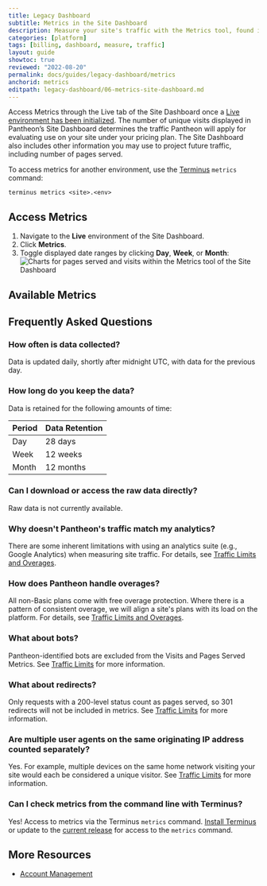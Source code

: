 ```yaml
---
title: Legacy Dashboard
subtitle: Metrics in the Site Dashboard
description: Measure your site's traffic with the Metrics tool, found in the Live environment of the Site Dashboard.
categories: [platform]
tags: [billing, dashboard, measure, traffic]
layout: guide
showtoc: true
reviewed: "2022-08-20"
permalink: docs/guides/legacy-dashboard/metrics
anchorid: metrics
editpath: legacy-dashboard/06-metrics-site-dashboard.md
---
```


Access Metrics through the Live tab of the Site Dashboard once a [Live environment has been initialized](/guides/quickstart/create-test-live). The number of unique visits displayed in Pantheon’s Site Dashboard determines the traffic Pantheon will apply for evaluating use on your site under your pricing plan. The Site Dashboard also includes other information you may use to project future traffic, including number of pages served.

To access metrics for another environment, use the [Terminus](/terminus) `metrics` command:

```bash{promptUser: user}
terminus metrics <site>.<env>
```

## Access Metrics

1. Navigate to the **<span class="glyphicons glyphicons-cardio"></span> Live** environment of the Site Dashboard.
1. Click **<span class="glyphicons glyphicons-charts"></span> Metrics**.
1. Toggle displayed date ranges by clicking **Day**, **Week**, or **Month**:
  ![Charts for pages served and visits within the Metrics tool of the Site Dashboard](../../../images/dashboard/metrics-graphs.png)

## Available Metrics

<Partial file="traffic-dl.md" />

## Frequently Asked Questions

### How often is data collected?

Data is updated daily, shortly after midnight UTC, with data for the previous day.

### How long do you keep the data?

Data is retained for the following amounts of time:

| Period  | Data Retention |
| ------- | -------------- |
| Day     | 28 days        |
| Week    | 12 weeks       |
| Month   | 12 months      |

### Can I download or access the raw data directly?

Raw data is not currently available.

### Why doesn't Pantheon's traffic match my analytics?

There are some inherent limitations with using an analytics suite (e.g., Google Analytics) when measuring site traffic. For details, see [Traffic Limits and Overages](/traffic-limits#why-doesnt-pantheons-traffic-match-my-analytics).

### How does Pantheon handle overages?

All non-Basic plans come with free overage protection. Where there is a pattern of consistent overage, we will align a site's plans with its load on the platform. For details, see [Traffic Limits and Overages](/guides/account-mgmt/traffic).

### What about bots?

Pantheon-identified bots are excluded from the Visits and Pages Served Metrics. See [Traffic Limits](/traffic-limits#traffic-metrics) for more information.

### What about redirects?

Only requests with a 200-level status count as pages served, so 301 redirects will not be included in metrics. See [Traffic Limits](/traffic-limits#traffic-metrics) for more information.

### Are multiple user agents on the same originating IP address counted separately?

Yes. For example, multiple devices on the same home network visiting your site would each be considered a unique visitor. See [Traffic Limits](/traffic-limits#traffic-metrics) for more information.

### Can I check metrics from the command line with Terminus?

Yes! Access to metrics via the Terminus `metrics` command. [Install Terminus](/terminus/install) or update to the [current release](/terminus/updates#updates) for access to the `metrics` command.

## More Resources

- [Account Management](/guides/account-mgmt)